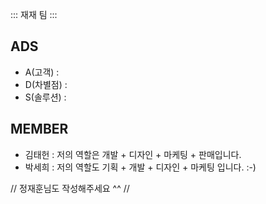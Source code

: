 ::: 
재재 팀 
:::

## ADS
+ A(고객) :
+ D(차별점) :
+ S(솔루션) : 

## MEMBER
+ 김태헌 : 저의 역할은 개발 + 디자인 + 마케팅 + 판매입니다.
+ 박세희 : 저의 역할도 기획 + 개발 + 디자인 + 마케팅 입니다. :-)

// 정재훈님도 작성해주세요 ^^ //
